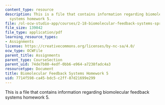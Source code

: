 ```yaml
---
content_type: resource
description: This is a file that contains information regarding biomolecular feedback
  systems homework 5.
file: /ol-ocw-studio-app/courses/2-18-biomolecular-feedback-systems-spring-2015/7714f598ca45bdc5c2ff87d21699e299_MIT2_18S15_Homework_5.pdf
file_size: 139042
file_type: application/pdf
learning_resource_types:
- Assignments
license: https://creativecommons.org/licenses/by-nc-sa/4.0/
ocw_type: OCWFile
parent_title: Assignments
parent_type: CourseSection
parent_uid: 74de7b80-4edf-0bb6-e964-a7238fadc4a3
resourcetype: Document
title: Biomolecular Feedback Systems Homework 5
uid: 7714f598-ca45-bdc5-c2ff-87d21699e299
---
```

This is a file that contains information regarding biomolecular feedback systems homework 5.